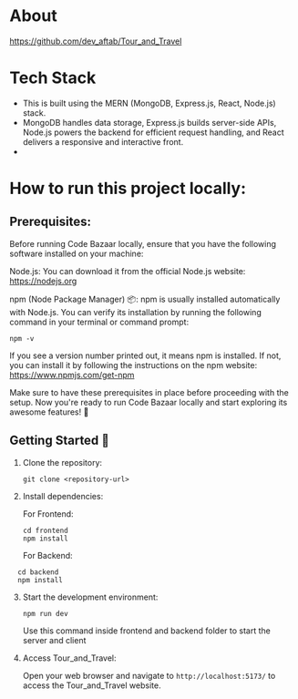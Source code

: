 # About

https://github.com/dev_aftab/Tour_and_Travel

# Tech Stack
- This is built using the MERN (MongoDB, Express.js, React, Node.js) stack. <br>
- MongoDB handles data storage, Express.js builds server-side APIs, Node.js powers the backend for efficient request handling, and React delivers a responsive and interactive front.
- 
# How to run this project locally:
## Prerequisites:
Before running Code Bazaar locally, ensure that you have the following software installed on your machine:

Node.js: You can download it from the official Node.js website: https://nodejs.org

npm (Node Package Manager) 📦: npm is usually installed automatically with Node.js. You can verify its installation by running the following command in your terminal or command prompt:
```
npm -v
```
If you see a version number printed out, it means npm is installed. If not, you can install it by following the instructions on the npm website: https://www.npmjs.com/get-npm

Make sure to have these prerequisites in place before proceeding with the setup. Now you're ready to run Code Bazaar locally and start exploring its awesome features! 💪

## Getting Started 🚀
1. Clone the repository:

   ```shell
   git clone <repository-url>
   ```

2. Install dependencies: <br>

   For Frontend:
   ```shell
   cd frontend
   npm install
   ```
   For Backend:
 ```shell
   cd backend
   npm install
   ```
3. Start the development environment:

   ```shell
   npm run dev
   ```

   Use this command inside frontend and backend folder to start the server and client

4. Access Tour_and_Travel:

   Open your web browser and navigate to `http://localhost:5173/` to access the Tour_and_Travel website.
